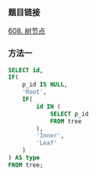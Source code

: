 ### 题目链接
[608. 树节点](https://leetcode.cn/problems/tree-node)

### 方法一
```SQL
SELECT id,
IF(
    p_id IS NULL,
    'Root',
    IF(
        id IN (
            SELECT p_id
            FROM tree
        ),
        'Inner',
        'Leaf'
    )
) AS type
FROM tree;
```